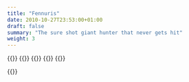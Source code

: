 ```yaml
---
title: "Fennuris"
date: 2010-10-27T23:53:00+01:00
draft: false
summary: "The sure shot giant hunter that never gets hit"
weight: 3
---
```

{{<imageToClickGlobal imgPosition = "left"  Caption = "DALL·E 2022-12-29 23.58.56.png" imagePath = "/img/DALL·E 2022-12-29 23.58.56.png"  width = "60%" >}}
{{<imageToClickGlobal imgPosition = "right"  Caption = "DALL·E 2022-12-30 00.05.57 - A human female warrior with mohawk shooting 3 arrows from a medieval bow and arrow realistic fantasy.png" imagePath = "/img/DALL·E 2022-12-30 00.05.57 - A human female warrior with mohawk shooting 3 arrows from a medieval bow and arrow realistic fantasy.png"  width = "60%" >}}
{{<imageToClickGlobal imgPosition = "left"  Caption = "DALL·E 2022-12-29 23.59.18.png" imagePath = "/img/DALL·E 2022-12-29 23.59.18.png"  width = "60%" >}}
{{<imageToClickGlobal imgPosition = "right"  Caption = "DALL·E 2022-12-30 00.04.37 - A human female warrior with a half shaven head with dark brown here in a mohawk. She has white face paint and has a bow pulled back with 3 arrows in i.png" imagePath = "/img/DALL·E 2022-12-30 00.04.37 - A human female warrior with a half shaven head with dark brown here in a mohawk. She has white face paint and has a bow pulled back with 3 arrows in i.png"  width = "60%" >}}
{{<imageToClickGlobal imgPosition = "left"  Caption = "DALL·E 2022-12-30 00.08.38 - A human female archer long robe and  with mohawk hair and face paint shooting 3 arrows from a medieval bow and arrow realistic fantasy.png" imagePath = "/img/DALL·E 2022-12-30 00.08.38 - A human female archer long robe and  with mohawk hair and face paint shooting 3 arrows from a medieval bow and arrow realistic fantasy.png"  width = "60%" >}}

{{<imageToClickGlobal imgPosition = "right"  Caption = "DALL·E 2022-12-29 23.59.25.png" imagePath = "/img/DALL·E 2022-12-29 23.59.25.png"  width = "60%" >}}



